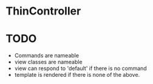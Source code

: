 # ThinController

# TODO
  * Commands are nameable
  * view classes are nameable
  * view can respond to 'default' if there is no command
  * template is rendered if there is none of the above.

